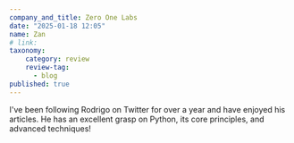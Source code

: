 ```yaml
---
company_and_title: Zero One Labs
date: "2025-01-18 12:05"
name: Zan
# link:
taxonomy:
    category: review
    review-tag:
      - blog
published: true
---
```


I've been following Rodrigo on Twitter for over a year and have enjoyed his articles. He has an excellent grasp on Python, its core principles, and advanced techniques!
